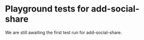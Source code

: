 # Playground tests for add-social-share
We are still awaiting the first test run for add-social-share.
